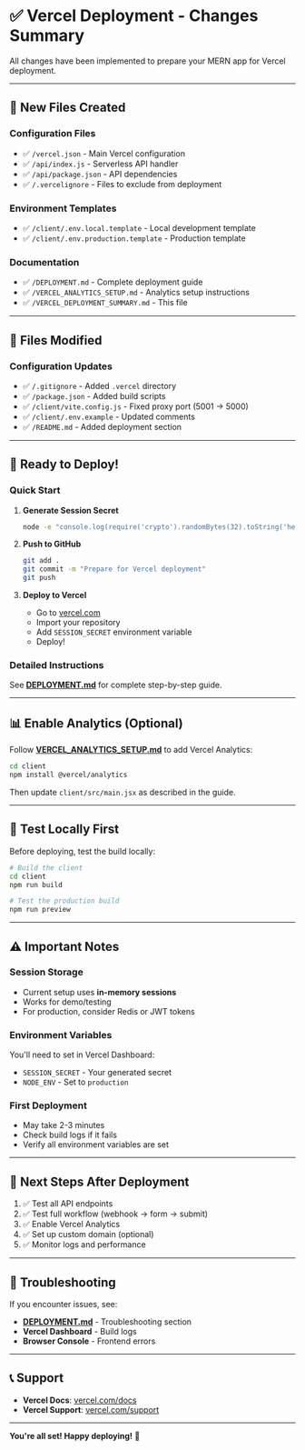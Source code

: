 # ✅ Vercel Deployment - Changes Summary

All changes have been implemented to prepare your MERN app for Vercel deployment.

---

## 📁 New Files Created

### Configuration Files
- ✅ `/vercel.json` - Main Vercel configuration
- ✅ `/api/index.js` - Serverless API handler
- ✅ `/api/package.json` - API dependencies
- ✅ `/.vercelignore` - Files to exclude from deployment

### Environment Templates
- ✅ `/client/.env.local.template` - Local development template
- ✅ `/client/.env.production.template` - Production template

### Documentation
- ✅ `/DEPLOYMENT.md` - Complete deployment guide
- ✅ `/VERCEL_ANALYTICS_SETUP.md` - Analytics setup instructions
- ✅ `/VERCEL_DEPLOYMENT_SUMMARY.md` - This file

---

## 🔄 Files Modified

### Configuration Updates
- ✅ `/.gitignore` - Added `.vercel` directory
- ✅ `/package.json` - Added build scripts
- ✅ `/client/vite.config.js` - Fixed proxy port (5001 → 5000)
- ✅ `/client/.env.example` - Updated comments
- ✅ `/README.md` - Added deployment section

---

## 🚀 Ready to Deploy!

### Quick Start

1. **Generate Session Secret**
   ```bash
   node -e "console.log(require('crypto').randomBytes(32).toString('hex'))"
   ```

2. **Push to GitHub**
   ```bash
   git add .
   git commit -m "Prepare for Vercel deployment"
   git push
   ```

3. **Deploy to Vercel**
   - Go to [vercel.com](https://vercel.com)
   - Import your repository
   - Add `SESSION_SECRET` environment variable
   - Deploy!

### Detailed Instructions

See **[DEPLOYMENT.md](./DEPLOYMENT.md)** for complete step-by-step guide.

---

## 📊 Enable Analytics (Optional)

Follow **[VERCEL_ANALYTICS_SETUP.md](./VERCEL_ANALYTICS_SETUP.md)** to add Vercel Analytics:

```bash
cd client
npm install @vercel/analytics
```

Then update `client/src/main.jsx` as described in the guide.

---

## 🧪 Test Locally First

Before deploying, test the build locally:

```bash
# Build the client
cd client
npm run build

# Test the production build
npm run preview
```

---

## ⚠️ Important Notes

### Session Storage
- Current setup uses **in-memory sessions**
- Works for demo/testing
- For production, consider Redis or JWT tokens

### Environment Variables
You'll need to set in Vercel Dashboard:
- `SESSION_SECRET` - Your generated secret
- `NODE_ENV` - Set to `production`

### First Deployment
- May take 2-3 minutes
- Check build logs if it fails
- Verify all environment variables are set

---

## 📝 Next Steps After Deployment

1. ✅ Test all API endpoints
2. ✅ Test full workflow (webhook → form → submit)
3. ✅ Enable Vercel Analytics
4. ✅ Set up custom domain (optional)
5. ✅ Monitor logs and performance

---

## 🐛 Troubleshooting

If you encounter issues, see:
- **[DEPLOYMENT.md](./DEPLOYMENT.md)** - Troubleshooting section
- **Vercel Dashboard** - Build logs
- **Browser Console** - Frontend errors

---

## 📞 Support

- **Vercel Docs**: [vercel.com/docs](https://vercel.com/docs)
- **Vercel Support**: [vercel.com/support](https://vercel.com/support)

---

**You're all set! Happy deploying!** 🚀
